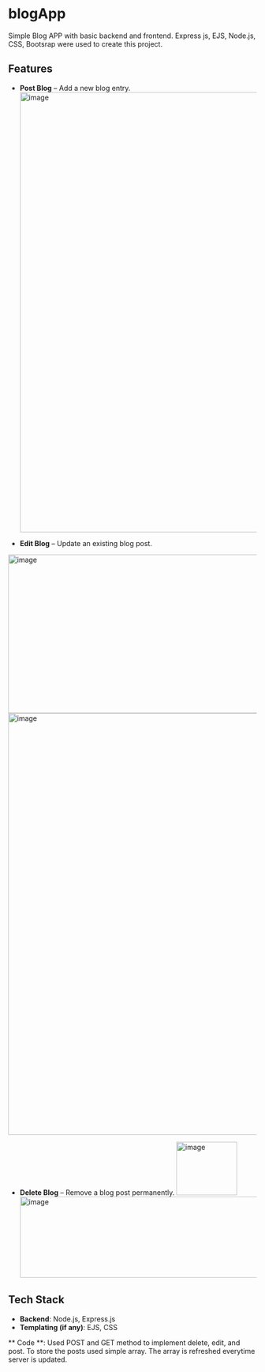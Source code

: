 # blogApp
Simple Blog APP with basic backend and frontend. Express js, EJS, Node.js, CSS, Bootsrap were used to create this project.

## Features

- **Post Blog** – Add a new blog entry.
  <img width="1652" height="891" alt="image" src="https://github.com/user-attachments/assets/740acc70-e679-4ef2-9cfc-af004b479942" />

- **Edit Blog** – Update an existing blog post.
<img width="1268" height="321" alt="image" src="https://github.com/user-attachments/assets/0ee1d226-822a-45d7-8e7c-ec2bfdec46dd" />
<img width="1773" height="854" alt="image" src="https://github.com/user-attachments/assets/c54bdbda-e104-4391-b0e7-59376847e864" />

- **Delete Blog** – Remove a blog post permanently.
  <img width="123" height="108" alt="image" src="https://github.com/user-attachments/assets/a77044fa-d188-4134-b5d9-027dee4fdcb8" />
  <img width="1394" height="164" alt="image" src="https://github.com/user-attachments/assets/01674b13-ac77-4b44-984c-811c6ec318e1" />



## Tech Stack

- **Backend**: Node.js, Express.js
- **Templating (if any)**: EJS, CSS

** Code **: Used POST and GET method to implement delete, edit, and post. To store the posts used simple array. The array is refreshed everytime server is updated.
